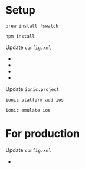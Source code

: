 # Setup

`brew install fswatch`

`npm install`


Update `config.xml`

* <widget id="...">
* <name>
* <description>
* <author>
  
Update `ionic.project`

`ionic platform add ios`

`ionic emulate ios`  
  
# For production

Update `config.xml`

* <content src="...">
